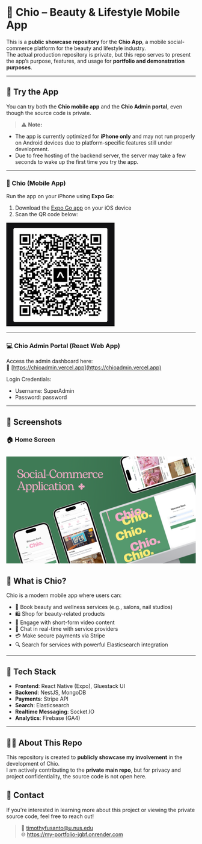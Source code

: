 # 🌸 Chio – Beauty & Lifestyle Mobile App

This is a **public showcase repository** for the **Chio App**, a mobile social-commerce platform for the beauty and lifestyle industry.  
The actual production repository is private, but this repo serves to present the app’s purpose, features, and usage for **portfolio and demonstration purposes**.

---

## 🔗 Try the App

You can try both the **Chio mobile app** and the **Chio Admin portal**, even though the source code is private.

> ⚠️ **Note:**
- The app is currently optimized for **iPhone only** and may not run properly on Android devices due to platform-specific features still under development.
- Due to free hosting of the backend server, the server may take a few seconds to wake up the first time you try the app.
---

### 📱 Chio (Mobile App)

Run the app on your iPhone using **Expo Go**:

1. Download the [Expo Go app](https://expo.dev/client) on your iOS device
2. Scan the QR code below:

![QR Code](./assets/qrcode.png)


---

### 💻 Chio Admin Portal (React Web App)

Access the admin dashboard here:  
🔗 [https://chioadmin.vercel.app](https://chioadmin.vercel.app)

Login Credentials: 
- Username: SuperAdmin
- Password: password
  
---
## 📸 Screenshots

### 🏠 Home Screen
![Home Screen](./assets/banner.png)
---

## 📱 What is Chio?

Chio is a modern mobile app where users can:
- 📅 Book beauty and wellness services (e.g., salons, nail studios)
- 🛍️ Shop for beauty-related products
- 🎥 Engage with short-form video content
- 💬 Chat in real-time with service providers
- 💳 Make secure payments via Stripe
- 🔍 Search for services with powerful Elasticsearch integration

---

## 🔧 Tech Stack

- **Frontend**: React Native (Expo), Gluestack UI
- **Backend**: NestJS, MongoDB
- **Payments**: Stripe API
- **Search**: Elasticsearch
- **Realtime Messaging**: Socket.IO
- **Analytics**: Firebase (GA4)

---

## 👨‍💻 About This Repo

This repository is created to **publicly showcase my involvement** in the development of Chio.  
I am actively contributing to the **private main repo**, but for privacy and project confidentiality, the source code is not open here.

## 📩 Contact

If you're interested in learning more about this project or viewing the private source code, feel free to reach out!

> 📧 timothyfusanto@u.nus.edu  
> 🌐  https://my-portfolio-jgbf.onrender.com
